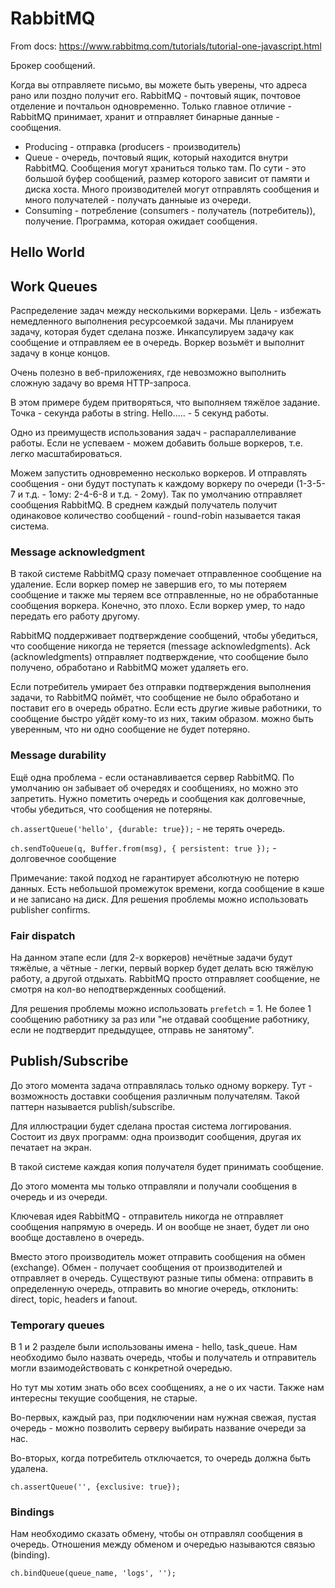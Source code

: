 # RabbitMQ

From docs: https://www.rabbitmq.com/tutorials/tutorial-one-javascript.html

Брокер сообщений.

Когда вы отправляете письмо, вы можете быть уверены, что адреса рано или поздно получит его. RabbitMQ - почтовый ящик, почтовое отделение и почтальон одновременно. Только главное отличие - RabbitMQ принимает, хранит и отправляет бинарные данные - сообщения.

- Producing - отправка (producers - производитель)
- Queue - очередь, почтовый ящик, который находится внутри RabbitMQ. Сообщения могут храниться только там. По сути - это большой буфер сообщений, размер которого зависит от памяти и диска хоста. Много производителей могут отправлять сообщения и много получателей - получать данныые из очереди.
- Consuming - потребление (consumers - получатель (потребитель)), получение. Программа, которая ожидает сообщения.

## Hello World

## Work Queues

Распределение задач между несколькими воркерами.
Цель - избежать немедленного выполнения ресурсоемкой задачи. Мы планируем задачу, которая будет сделана позже.
Инкапсулируем задачу как сообщение и отправляем ее в очередь. Воркер возьмёт и выполнит задачу в конце концов.

Очень полезно в веб-приложениях, где невозможно выполнить сложную задачу во время HTTP-запроса.

В этом примере будем притворяться, что выполняем тяжёлое задание.
Точка - секунда работы в string. Hello..... - 5 секунд работы.

Одно из преимуществ использования задач - распараллеливание работы. Если не успеваем - можем добавить больше воркеров, т.е. легко масштабироваться.

Можем запустить одновременно несколько воркеров. И отправлять сообщения - они будут поступать к каждому воркеру по очереди (1-3-5-7 и т.д. - 1ому: 2-4-6-8 и т.д. - 2ому). Так по умолчанию отправляет сообщения RabbitMQ. В среднем каждый получатель получит одинаковое количество сообщений - round-robin называется такая система.

### Message acknowledgment

В такой системе RabbitMQ сразу помечает отправленное сообщение на удаление. Если воркер помер не завершив его, то мы потеряем сообщение и также мы теряем все отправленные, но не обработанные сообщения воркера. Конечно, это плохо. Если воркер умер, то надо передать его работу другому.

RabbitMQ поддерживает подтверждение сообщений, чтобы убедиться, что сообщение никогда не теряется (message acknowledgments). Ack (acknowledgments) отправляет подтверждение, что сообщение было получено, обработано и RabbitMQ может удаляеть его.

Если потребитель умирает без отправки подтверждения выполнения задачи, то RabbitMQ поймёт, что сообщение не было обработано и поставит его в очередь обратно. Если есть другие живые работники, то сообщение быстро уйдёт кому-то из них, таким образом. можно быть уверенным, что ни одно сообщение не будет потеряно.

### Message durability

Ещё одна проблема - если останавливается сервер RabbitMQ. По умолчанию он забывает об очередях и сообщениях, но можно это запретить. Нужно пометить очередь и сообщения как долговечные, чтобы убедиться, что сообщения не потеряны.

`ch.assertQueue('hello', {durable: true});` - не терять очередь.

`ch.sendToQueue(q, Buffer.from(msg), { persistent: true });` - долговечное сообщение

Примечание: такой подход не гарантирует абсолютную не потерю данных. Есть небольшой промежуток времени, когда сообщение в кэше и не записано на диск. Для решения проблемы можно использовать publisher confirms.

### Fair dispatch

На данном этапе если (для 2-х воркеров) нечётные задачи будут тяжёлые, а чётные - легки, первый воркер будет делать всю тяжёлую работу, а другой отдыхать. RabbitMQ просто отправляет сообщение, не смотря на кол-во неподтвержденных сообщений.

Для решения проблемы можно использовать `prefetch` = 1. Не более 1 сообщению работнику за раз или "не отдавай сообщение работнику, если не подтвердит предыдущее, отправь не занятому".

## Publish/Subscribe

До этого момента задача отправлялась только одному воркеру. Тут - возможность доставки сообщения различным получателям. Такой паттерн называется publish/subscribe.

Для иллюстрации будет сделана простая система логгирования. Состоит из двух программ: одна производит сообщения, другая их печатает на экран.

В такой системе каждая копия получателя будет принимать сообщение.

До этого момента мы только отправляли и получали сообщения в очередь и из очереди.

Ключевая идея RabbitMQ - отправитель никогда не отправляет сообщения напрямую в очередь. И он вообще не знает, будет ли оно вообще доставлено в очередь.

Вместо этого производитель может отправить сообщения на обмен (exchange). Обмен - получает сообщения от производителей и отправляет в очередь. Существуют разные типы обмена: отправить в определенную очередь, отправить во многие очередь, отклонить: direct, topic, headers и fanout.

### Temporary queues

В 1 и 2 разделе были использованы имена - hello, task_queue. Нам необходимо было назвать очередь, чтобы и получатель и отправитель могли взаимодействовать с конкретной очередью.

Но тут мы хотим знать обо всех сообщениях, а не о их части. Также нам интересны текущие сообщения, не старые.

Во-первых, каждый раз, при подключении нам нужная свежая, пустая очередь - можно позволить серверу выбирать название очереди за нас.

Во-вторых, когда потребитель отключается, то очередь должна быть удалена.

`ch.assertQueue('', {exclusive: true});`

### Bindings

Нам необходимо сказать обмену, чтобы он отправлял сообщения в очередь. Отношения между обменом и очередью называются связью (binding).

`ch.bindQueue(queue_name, 'logs', '');`
